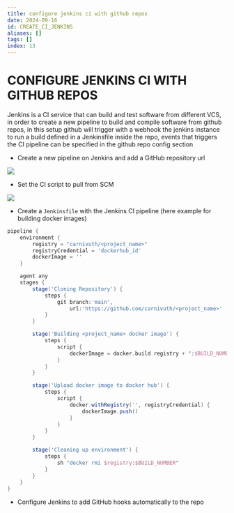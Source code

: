 ```yaml
---
title: configure jenkins ci with github repos
date: 2024-09-16
id: CREATE_CI_JENKINS
aliases: []
tags: []
index: 13
---
```


# CONFIGURE JENKINS CI WITH GITHUB REPOS

Jenkins is a CI service that can build and test software from different VCS, in order to create a new pipeline to build and compile software from github repos, in this setup github will trigger with a webhook the jenkins instance to run a build defined in a Jenkinsfile inside the repo, events that triggers the CI pipeline can be specified in the github repo config section

- Create a new pipeline on Jenkins and add a GitHub repository url

![](/images/Pasted%20image%2020240416132959.png)

- Set the CI script to pull from SCM

![](/images/Pasted%20image%2020240416133043.png)

- Create a `Jenkinsfile` with the Jenkins CI pipeline (here example for building docker images)

```groovy
pipeline {
	environment {
		registry = "carnivuth/<project_name>"
		registryCredential = 'dockerhub_id'
		dockerImage = ''
	}

	agent any
	stages {
		stage('Cloning Repository') {
			steps {
				git branch:'main',
				    url:'https://github.com/carnivuth/<project_name>'
			}
		}

		stage('Building <project_name> docker image') {
			steps {
				script {
					dockerImage = docker.build registry + ":$BUILD_NUMBER"
				}
			}
		}

		stage('Upload docker image to docker hub') {
			steps {
				script {
					docker.withRegistry('', registryCredential) {
						dockerImage.push()
					}
				}
			}
		}

		stage('Cleaning up environment') {
			steps {
				sh "docker rmi $registry:$BUILD_NUMBER"
			}
		}
	}
}
```

- Configure Jenkins to add GitHub hooks automatically to the repo


